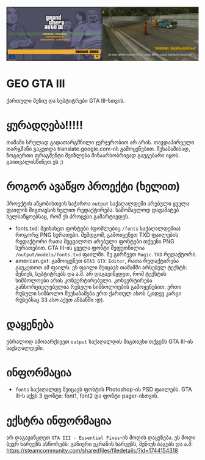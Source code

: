![Screenshots](screenshots/screenshots_12.png)

# GEO GTA III
ქართული მენიუ და სუბტიტრები GTA III-სთვის.

# ყურადღება!!!!!
თამაში სრულად გადათარგმნილი ჯერჯერობით არ არის. თავდაპირველი თარგმანი გაკეთდა translate.google.com-ის გამოყენებით. შესაბამისად, ზოგიერთი ფრაგმენტი შეიზლება შინაარსობრივად გაუგებარი იყოს. გაითვალისწინეთ ეს ;)

# როგორ ავაწყო პროექტი (ხელით)
პროექტის აწყობისთვის საჭიროა `output` საქაღალდეში არებული ყველა ფაილის შიგთავსის ხელით რედაქტირება. სამომავლოდ დავამატებ ხელსაწყოებსაც, რომ ეს პროცესი გამარტივდეს.

* fonts.txd: შეინახეთ ფონტები (ფომლებიც `/fonts` საქაღალდეშია) როგორც PNG სურათები. შემდგომ, გამოიყენეთ TXD ფაილების რედაქტორი რათა შეცვალოთ არებული ფონტები თქვენი PNG სურათებით. GTA III-ის ყველა ფონტი შეფუთნილია `/output/models/fonts.txd` ფაილში. მე გირჩევთ `Magic.TXD` რედაქტორს.
* american.gxt: გამოიყენეთ `GTA3 GTX Editor`, რათა რედაქტირება გაუკეთოთ ამ ფაილს. ეს ფაილი შეიცავს თამაშში არსებულ ტექსტს: მენიუს, სუბტიტრებს და ა.შ. არ დაგავიწყდეთ, რომ ტექსტის სიმბოლოები არის კონვერტირებული. კონვერტირება განხორციელებულია რუსული სიმბოლოების გამოყენებით: ერთი რუსული სიმბოლო შეესაბამება ერთ ქართულ ასოს (კიდევ კარგი რუსებსაც 33 ასო აქვთ ანბანში :დ).

# დაყენება
უბრალოდ ამოაარქივეთ `output` საქაღალდის შიგთავსი თქვენს GTA III-ის საქაღალდეში.

# ინფორმაცია
* `fonts` საქაღალდე შეიცავს ფონტის Photoshop-ის PSD ფაილებს. GTA III-ს აქვს 3 ფონტი: font1, font2 და ფონტი pager-ისთვის.

# ექსტრა ინფორმაცია
არ დაგავიწყდეთ `GTA III - Essential Fixes`-ის მოდის დაყენება. ეს მოდი ბევრ ხარვეზს ასწორებს: განიერი ეკრანის ხარვეზს, მენიუს ბაგებს და ა.შ: https://steamcommunity.com/sharedfiles/filedetails/?id=1744154318